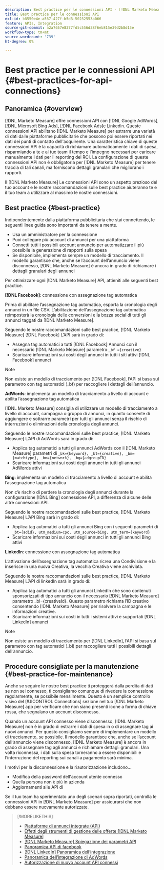 ```yaml
---
description: Best practice per le connessioni API - [!DNL Marketo Measure] - Documentazione del prodotto
title: Best practice per le connessioni API
exl-id: b8550e4e-a567-427f-b5d3-50232553a066
feature: APIs, Integration
source-git-commit: a2a7657e8377fd5c556d38f6eb815e39d2b8d15e
workflow-type: tm+mt
source-wordcount: '739'
ht-degree: 0%

---
```


# Best practice per le connessioni API {#best-practices-for-api-connections}

## Panoramica {#overview}

[!DNL Marketo Measure] offre connessioni API con [!DNL Google AdWords], [!DNL Microsoft Bing Ads], [!DNL Facebook Ads]e LinkedIn. Queste connessioni API abilitano [!DNL Marketo Measure] per estrarre una varietà di dati dalle piattaforme pubblicitarie che possono poi essere riportati nei dati dei punti di contatto dell&#39;acquirente. Una caratteristica chiave di queste connessioni API è la capacità di richiamare automaticamente i dati di spesa, risparmiando a te e al tuo team il tempo e l’impegno necessari per caricare manualmente i dati per il reporting del ROI. La configurazione di queste connessioni API non è obbligatoria per [!DNL Marketo Measure] per tenere traccia di tali canali, ma forniscono dettagli granulari che migliorano i rapporti.

Il [!DNL Marketo Measure] Le connessioni API sono un aspetto prezioso del tuo account e le nostre raccomandazioni sulle best practice aiuteranno te e il tuo team a utilizzare al massimo le nostre connessioni.

## Best practice {#best-practice}

Indipendentemente dalla piattaforma pubblicitaria che stai connettendo, le seguenti linee guida sono importanti da tenere a mente.

* Usa un amministratore per la connessione
* Puoi collegare più account di annunci per una piattaforma
* Connetti tutti i possibili account annuncio per automatizzare il più possibile la generazione di rapporti sulla spesa
* Se disponibile, implementa sempre un modello di tracciamento. Il modello garantisce che, anche se l’account dell’annuncio viene disconnesso, [!DNL Marketo Measure] è ancora in grado di richiamare i dettagli granulari degli annunci

Per ottimizzare ogni [!DNL Marketo Measure] API, attieniti alle seguenti best practice.

**[!DNL Facebook]**: connessione con assegnazione tag automatica

Prima di abilitare l’assegnazione tag automatica, esporta la cronologia degli annunci in un file CSV. L’abilitazione dell’assegnazione tag automatica reimposterà la cronologia delle conversioni e la bozza social di tutti gli annunci taggati da [!DNL Marketo Measure].

Seguendo le nostre raccomandazioni sulle best practice, [!DNL Marketo Measure] [!DNL Facebook] L’API sarà in grado di:

* Assegna tag automatici a tutti [!DNL Facebook] Annunci con il necessario [!DNL Marketo Measure] parametro `_bf ={creative}`
* Scaricare informazioni sui costi degli annunci in tutti i siti attivi [!DNL Facebook] annunci

>[!NOTE]
>
>Non esiste un modello di tracciamento per [!DNL Facebook], l’API si basa sul parametro con tag automatici (_bf) per raccogliere i dettagli dell’annuncio.

**AdWords**: implementa un modello di tracciamento a livello di account e abilita l’assegnazione tag automatica

[!DNL Marketo Measure] consiglia di utilizzare un modello di tracciamento a livello di account, campagna o gruppo di annunci, in quanto consente di aggiungere e sottrarre parametri per tutti gli annunci senza il rischio di interruzioni o eliminazioni della cronologia degli annunci.

Seguendo le nostre raccomandazioni sulle best practice, [!DNL Marketo Measure] L’API di AdWords sarà in grado di:

* Applica tag automatici a tutti gli annunci AdWords con il [!DNL Marketo Measure] parametri di `_bk={keyword}, _bt={creative}, _bm={matchtype}, _bn={network}, _bg={adgroupID}`
* Scaricare informazioni sui costi degli annunci in tutti gli annunci AdWords attivi

**Bing**: implementa un modello di tracciamento a livello di account e abilita l’assegnazione tag automatica

Non c’è rischio di perdere la cronologia degli annunci durante la configurazione [!DNL Bing] connessione API, a differenza di alcune delle altre connessioni API.

Seguendo le nostre raccomandazioni sulle best practice, [!DNL Marketo Measure] L’API Bing sarà in grado di:
* Applica tag automatici a tutti gli annunci Bing con i seguenti parametri di `_bt={adid}, utm_medium=cpc, utm_source=bing, utm_term={keyword}`
* Scaricare informazioni sui costi degli annunci in tutti gli annunci Bing attivi

**LinkedIn**: connessione con assegnazione tag automatica

L’attivazione dell’assegnazione tag automatica ricrea una Condivisione e la inserisce in una nuova Creativa, la vecchia Creativa viene archiviata.

Seguendo le nostre raccomandazioni sulle best practice, [!DNL Marketo Measure] L’API di linkedIn sarà in grado di:

* Applica tag automatici a tutti gli annunci LinkedIn che sono contenuti sponsorizzati di tipo annuncio con il necessario [!DNL Marketo Measure] parametro _bl={creativeId}. Questo parametro richiama l’ID creativo consentendo [!DNL Marketo Measure] per risolvere la campagna e le informazioni creative.
* Scaricare informazioni sui costi in tutti i sistemi attivi e supportati [!DNL LinkedIn] annunci

>[!NOTE]
>
>Non esiste un modello di tracciamento per [!DNL LinkedIn], l’API si basa sul parametro con tag automatici (_bl) per raccogliere tutti i possibili dettagli dell’annuncio.

## Procedure consigliate per la manutenzione {#best-practice-for-maintenance}

Anche se seguire le nostre best practice ti proteggerà dalla perdita di dati se non sei connesso, ti consigliamo comunque di rivedere la connessione regolarmente, se possibile mensilmente. Questo è un semplice controllo visivo del [!UICONTROL Connections] sezione nel tuo [!DNL Marketo Measure] app per verificare che non siano presenti icone a forma di chiave rossa, che segnalano un account disconnesso.

Quando un account API connesso viene disconnesso, [!DNL Marketo Measure] non è in grado di estrarre i dati di spesa in o di assegnare tag ai nuovi annunci. Per questo consigliamo sempre di implementare un modello di tracciamento, se possibile. Il modello garantisce che, anche se l’account dell’annuncio viene disconnesso, [!DNL Marketo Measure] è ancora in grado di assegnare tag agli annunci e richiamare dettagli granulari. Una volta riconnessa, i dati sulla spesa torneranno a essere disponibili e l’interruzione del reporting sui canali a pagamento sarà minima.

I motivi per la disconnessione e la riautorizzazione includono...

* Modifica della password dell&#39;account utente connesso
* Quella persona non è più in azienda
* Aggiornamenti alle API di

Se il tuo team ha sperimentato uno degli scenari sopra riportati, controlla le connessioni API in [!DNL Marketo Measure] per assicurarsi che non debbano essere nuovamente autorizzate.

>[!MORELIKETHIS]
>
>* [Piattaforme di annunci integrate (API)](/help/api-connections/utilizing-marketo-measures-api-connections/integrated-ad-platforms.md)
>* [Effetti degli strumenti di gestione delle offerte [!DNL Marketo Measure]](/help/api-connections/utilizing-marketo-measures-api-connections/how-bid-management-tools-affect-marketo-measure.md)
>* [[!DNL Marketo Measure] Spiegazione dei parametri API](/help/api-connections/utilizing-marketo-measures-api-connections/marketo-measure-parameters.md)
>* [Panoramica API di facebook](/help/api-connections/utilizing-marketo-measures-api-connections/facebook-api.md)
>* [[!DNL LinkedIn] Panoramica dell’integrazione](/help/api-connections/utilizing-marketo-measures-api-connections/linkedin-integration.md)
>* [Panoramica dell’integrazione di AdWords](/help/api-connections/utilizing-marketo-measures-api-connections/understanding-marketo-measure-adwords-tagging.md)
>* [Autorizzazione di nuovo account API connessi](/help/api-connections/utilizing-marketo-measures-api-connections/reauthorizing-connected-accounts.md)
